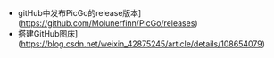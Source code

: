 - gitHub中发布PicGo的release版本](https://github.com/Molunerfinn/PicGo/releases)
- 搭建GitHub图床](https://blog.csdn.net/weixin_42875245/article/details/108654079)